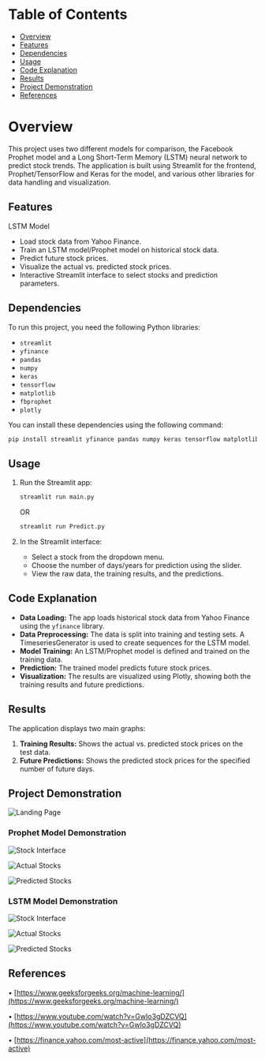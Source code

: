 
# Table of Contents

* [Overview](#Overview)
* [Features](#Features)
* [Dependencies](#Dependencies)
* [Usage](#Usage)
* [Code Explanation](#Code-Explanation)
* [Results](#Results)
* [Project Demonstration](#Project-Demonstration)
* [References](#References)

# Overview

This project uses two different models for comparison, the Facebook Prophet model and a Long Short-Term Memory (LSTM) neural network to predict stock trends.
The application is built using Streamlit for the frontend, Prophet/TensorFlow and Keras for the model, and various other libraries for data handling and visualization.


## Features
LSTM Model
  - Load stock data from Yahoo Finance.
  - Train an LSTM model/Prophet model on historical stock data.
  - Predict future stock prices.
  - Visualize the actual vs. predicted stock prices.
  - Interactive Streamlit interface to select stocks and prediction parameters.

## Dependencies

To run this project, you need the following Python libraries:

- `streamlit`
- `yfinance`
- `pandas`
- `numpy`
- `keras`
- `tensorflow`
- `matplotlib`
- `fbprophet`
- `plotly`

You can install these dependencies using the following command:

```bash
pip install streamlit yfinance pandas numpy keras tensorflow matplotlib plotly fbprophet
```

## Usage

1. Run the Streamlit app:
   ```bash
   streamlit run main.py
   ```
   OR
   
   ```bash
   streamlit run Predict.py
   ```

3. In the Streamlit interface:
   - Select a stock from the dropdown menu.
   - Choose the number of days/years for prediction using the slider.
   - View the raw data, the training results, and the predictions.

## Code Explanation

- **Data Loading:** The app loads historical stock data from Yahoo Finance using the `yfinance` library.
- **Data Preprocessing:** The data is split into training and testing sets. A TimeseriesGenerator is used to create sequences for the LSTM model.
- **Model Training:** An LSTM/Prophet model is defined and trained on the training data.
- **Prediction:** The trained model predicts future stock prices.
- **Visualization:** The results are visualized using Plotly, showing both the training results and future predictions.

## Results

The application displays two main graphs:
1. **Training Results:** Shows the actual vs. predicted stock prices on the test data.
2. **Future Predictions:** Shows the predicted stock prices for the specified number of future days.

## Project Demonstration

![Landing Page](img/01.JPG?raw=true "Landing Page")

### Prophet Model Demonstration

![Stock Interface](img/02.JPG?raw=true "Stock Interface")

![Actual Stocks](img/03.JPG?raw=true "Actual Stocks")

![Predicted Stocks](img/04.JPG?raw=true "Predicted Stocks")


### LSTM Model Demonstration

![Stock Interface](img/05.JPG?raw=true "Stock Interface")

![Actual Stocks](img/06.JPG?raw=true "Actual Stocks")

![Predicted Stocks](img/07.JPG?raw=true "Predicted Stocks")


## References
• [https://www.geeksforgeeks.org/machine-learning/](https://www.geeksforgeeks.org/machine-learning/)

• [https://www.youtube.com/watch?v=GwIo3gDZCVQ](https://www.youtube.com/watch?v=GwIo3gDZCVQ)

• [https://finance.yahoo.com/most-active](https://finance.yahoo.com/most-active)

